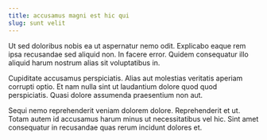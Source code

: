 ```yaml
---
title: accusamus magni est hic qui
slug: sunt velit
---
```


Ut sed doloribus nobis ea ut aspernatur nemo odit. Explicabo eaque rem ipsa recusandae sed aliquid non. In facere error. Quidem consequatur illo aliquid harum nostrum alias sit voluptatibus in.

Cupiditate accusamus perspiciatis. Alias aut molestias veritatis aperiam corrupti optio. Et nam nulla sint ut laudantium dolore quod quod perspiciatis. Quasi dolore assumenda praesentium non aut.

Sequi nemo reprehenderit veniam dolorem dolore. Reprehenderit et ut. Totam autem id accusamus harum minus ut necessitatibus vel hic. Sint amet consequatur in recusandae quas rerum incidunt dolores et.
